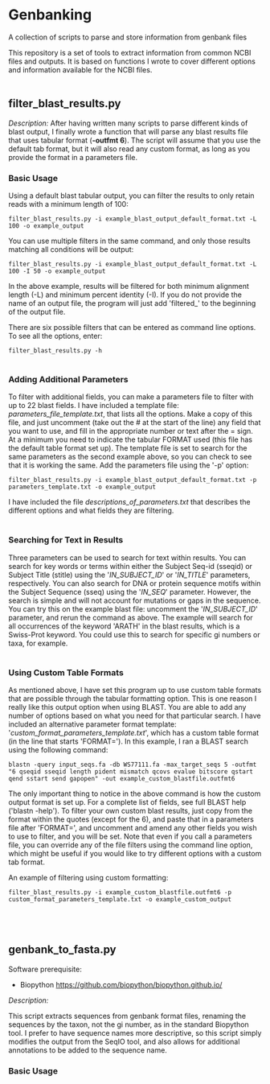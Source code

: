# Genbanking
A collection of scripts to parse and store information from genbank files

This repository is a set of tools to extract information from common NCBI files and outputs. It is based on functions I wrote to cover different options and information available for the NCBI files.
<br></br>
## filter_blast_results.py

*Description:*
After having written many scripts to parse different kinds of blast output, I finally wrote a function that will parse any blast results file that uses tabular format (**-outfmt 6**). The script will assume that you use the default tab format, but it will also read any custom format, as long as you provide the format in a parameters file. 

### Basic Usage

Using a default blast tabular output, you can filter the results to only retain reads with a minimum length of 100:

`filter_blast_results.py -i example_blast_output_default_format.txt -L 100 -o example_output`

You can use multiple filters in the same command, and only those results matching all conditions will be output:

`filter_blast_results.py -i example_blast_output_default_format.txt -L 100 -I 50 -o example_output`

In the above example, results will be filtered for both minimum alignment length (-L) and minimum percent identity (-I). If you do not provide the name of an output file, the program will just add 'filtered_' to the beginning of the output file. 

There are six possible filters that can be entered as command line options. To see all the options, enter:

`filter_blast_results.py -h`
<br></br>
### Adding Additional Parameters

To filter with additional fields, you can make a parameters file to filter with up to 22 blast fields. I have included a template file: *parameters_file_template.txt*, that lists all the options. Make a copy of this file, and just uncomment (take out the # at the start of the line) any field that you want to use, and fill in the appropriate number or text after the = sign. At a minimum you need to indicate the tabular FORMAT used (this file has the default table format set up). The template file is set to search for the same parameters as the second example above, so you can check to see that it is working the same. Add the parameters file using the '-p' option:

`filter_blast_results.py -i example_blast_output_default_format.txt -p parameters_template.txt -o example_output`

I have included the file *descriptions_of_parameters.txt* that describes the different options and what fields they are filtering. 
<br></br>
### Searching for Text in Results

Three parameters can be used to search for text within results. You can search for key words or terms within either the Subject Seq-id (sseqid) or Subject Title (stitle) using the '*IN_SUBJECT_ID*' or '*IN_TITLE*' parameters, respectively. You can also search for DNA or protein sequence motifs within the Subject Sequence (sseq) using the '*IN_SEQ*' parameter. However, the search is simple and will not account for mutations or gaps in the sequence. You can try this on the example blast file: uncomment the '*IN_SUBJECT_ID*' parameter, and rerun the command as above. The example will search for all occurrences of the keyword 'ARATH' in the blast results, which is a Swiss-Prot keyword. You could use this to search for specific gi numbers or taxa, for example. 
<br></br>
### Using Custom Table Formats

As mentioned above, I have set this program up to use custom table formats that are possible through the tabular formatting option. This is one reason I really like this output option when using BLAST. You are able to add any number of options based on what you need for that particular search. I have included an alternative parameter format template: '*custom_format_parameters_template.txt*', which has a custom table format (in the line that starts 'FORMAT='). In this example, I ran a BLAST search using the following command:

`blastn -query input_seqs.fa -db WS77111.fa -max_target_seqs 5 -outfmt "6 qseqid sseqid length pident mismatch qcovs evalue bitscore qstart qend sstart send gapopen" -out example_custom_blastfile.outfmt6`

The only important thing to notice in the above command is how the custom output format is set up. For a complete list of fields, see full BLAST help ('blastn -help'). To filter your own custom blast results, just copy from the format within the quotes (except for the 6), and paste that in a parameters file after 'FORMAT=', and uncomment and amend any other fields you wish to use to filter, and you will be set. Note that even if you call a parameters file, you can override any of the file filters using the command line option, which might be useful if you would like to try different options with a custom tab format.

An example of filtering using custom formatting:

`filter_blast_results.py -i example_custom_blastfile.outfmt6 -p custom_format_parameters_template.txt -o example_custom_output`
<br></br>
<br></br>
## genbank_to_fasta.py

Software prerequisite:

* Biopython https://github.com/biopython/biopython.github.io/

*Description:*

This script extracts sequences from genbank format files, renaming the sequences by the taxon, not the gi number, as in the standard Biopython tool. I prefer to have sequence names more descriptive, so this script simply modifies the output from the SeqIO tool, and also allows for additional annotations to be added to the sequence name. 

### Basic Usage






